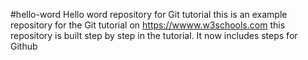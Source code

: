 #hello-word
Hello word repository for Git tutorial
this is an example repository for the Git tutorial on https://wwww.w3schools.com 
this repository is built step by step in the tutorial.
It now includes steps for Github


